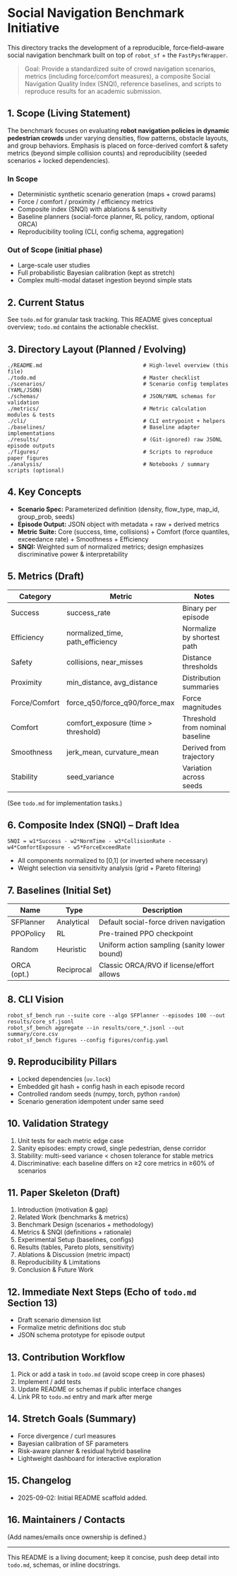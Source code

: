 # Social Navigation Benchmark Initiative

This directory tracks the development of a reproducible, force‑field–aware social navigation benchmark built on top of `robot_sf` + the `FastPysfWrapper`.

> Goal: Provide a standardized suite of crowd navigation scenarios, metrics (including force/comfort measures), a composite Social Navigation Quality Index (SNQI), reference baselines, and scripts to reproduce results for an academic submission.

## 1. Scope (Living Statement)
The benchmark focuses on evaluating **robot navigation policies in dynamic pedestrian crowds** under varying densities, flow patterns, obstacle layouts, and group behaviors. Emphasis is placed on force-derived comfort & safety metrics (beyond simple collision counts) and reproducibility (seeded scenarios + locked dependencies).

### In Scope
- Deterministic synthetic scenario generation (maps + crowd params)
- Force / comfort / proximity / efficiency metrics
- Composite index (SNQI) with ablations & sensitivity
- Baseline planners (social-force planner, RL policy, random, optional ORCA)
- Reproducibility tooling (CLI, config schema, aggregation)

### Out of Scope (initial phase)
- Large-scale user studies
- Full probabilistic Bayesian calibration (kept as stretch)
- Complex multi-modal dataset ingestion beyond simple stats

## 2. Current Status
See `todo.md` for granular task tracking. This README gives conceptual overview; `todo.md` contains the actionable checklist.

## 3. Directory Layout (Planned / Evolving)
```
./README.md                                # High-level overview (this file)
./todo.md                                  # Master checklist
./scenarios/                               # Scenario config templates (YAML/JSON)
./schemas/                                 # JSON/YAML schemas for validation
./metrics/                                 # Metric calculation modules & tests
./cli/                                     # CLI entrypoint + helpers
./baselines/                               # Baseline adapter implementations
./results/                                 # (Git-ignored) raw JSONL episode outputs
./figures/                                 # Scripts to reproduce paper figures
./analysis/                                # Notebooks / summary scripts (optional)
```

## 4. Key Concepts
- **Scenario Spec:** Parameterized definition (density, flow_type, map_id, group_prob, seeds)
- **Episode Output:** JSON object with metadata + raw + derived metrics
- **Metric Suite:** Core (success, time, collisions) + Comfort (force quantiles, exceedance rate) + Smoothness + Efficiency
- **SNQI:** Weighted sum of normalized metrics; design emphasizes discriminative power & interpretability

## 5. Metrics (Draft)
| Category      | Metric                              | Notes |
|---------------|-------------------------------------|-------|
| Success       | success_rate                        | Binary per episode |
| Efficiency    | normalized_time, path_efficiency    | Normalize by shortest path |
| Safety        | collisions, near_misses             | Distance thresholds |
| Proximity     | min_distance, avg_distance          | Distribution summaries |
| Force/Comfort | force_q50/force_q90/force_max       | Force magnitudes |
| Comfort       | comfort_exposure (time > threshold) | Threshold from nominal baseline |
| Smoothness    | jerk_mean, curvature_mean           | Derived from trajectory |
| Stability     | seed_variance                       | Variation across seeds |

(See `todo.md` for implementation tasks.)

## 6. Composite Index (SNQI) – Draft Idea
```
SNQI = w1*Success - w2*NormTime - w3*CollisionRate - w4*ComfortExposure - w5*ForceExceedRate
```
- All components normalized to [0,1] (or inverted where necessary)
- Weight selection via sensitivity analysis (grid + Pareto filtering)

## 7. Baselines (Initial Set)
| Name        | Type        | Description |
|-------------|-------------|-------------|
| SFPlanner   | Analytical  | Default social-force driven navigation |
| PPOPolicy   | RL          | Pre-trained PPO checkpoint |
| Random      | Heuristic   | Uniform action sampling (sanity lower bound) |
| ORCA (opt.) | Reciprocal  | Classic ORCA/RVO if license/effort allows |

## 8. CLI Vision
```
robot_sf_bench run --suite core --algo SFPlanner --episodes 100 --out results/core_sf.jsonl
robot_sf_bench aggregate --in results/core_*.jsonl --out summary/core.csv
robot_sf_bench figures --config figures/config.yaml
```

## 9. Reproducibility Pillars
- Locked dependencies (`uv.lock`)
- Embedded git hash + config hash in each episode record
- Controlled random seeds (numpy, torch, python `random`)
- Scenario generation idempotent under same seed

## 10. Validation Strategy
1. Unit tests for each metric edge case
2. Sanity episodes: empty crowd, single pedestrian, dense corridor
3. Stability: multi-seed variance < chosen tolerance for stable metrics
4. Discriminative: each baseline differs on ≥2 core metrics in ≥60% of scenarios

## 11. Paper Skeleton (Draft)
1. Introduction (motivation & gap)  
2. Related Work (benchmarks & metrics)  
3. Benchmark Design (scenarios + methodology)  
4. Metrics & SNQI (definitions + rationale)  
5. Experimental Setup (baselines, configs)  
6. Results (tables, Pareto plots, sensitivity)  
7. Ablations & Discussion (metric impact)  
8. Reproducibility & Limitations  
9. Conclusion & Future Work  

## 12. Immediate Next Steps (Echo of `todo.md` Section 13)
- Draft scenario dimension list
- Formalize metric definitions doc stub
- JSON schema prototype for episode output

## 13. Contribution Workflow
1. Pick or add a task in `todo.md` (avoid scope creep in core phases)  
2. Implement / add tests  
3. Update README or schemas if public interface changes  
4. Link PR to `todo.md` entry and mark after merge  

## 14. Stretch Goals (Summary)
- Force divergence / curl measures
- Bayesian calibration of SF parameters
- Risk-aware planner & residual hybrid baseline
- Lightweight dashboard for interactive exploration

## 15. Changelog
- 2025-09-02: Initial README scaffold added.

## 16. Maintainers / Contacts
(Add names/emails once ownership is defined.)

---
This README is a living document; keep it concise, push deep detail into `todo.md`, schemas, or inline docstrings.
